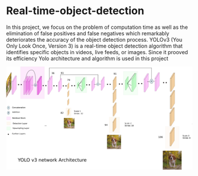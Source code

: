 # Real-time-object-detection
In this project, we focus on the problem of computation time as well as the elimination of false positives and false negatives which remarkably deteriorates the accuracy of the object detection process.
YOLOv3 (You Only Look Once, Version 3) is a real-time object detection algorithm that identifies specific objects in videos, live feeds, or images. Since it prooved its efficiency Yolo architecture and algorithm is used in this project

![Test Image 1](Yolo_Architecture.png)
